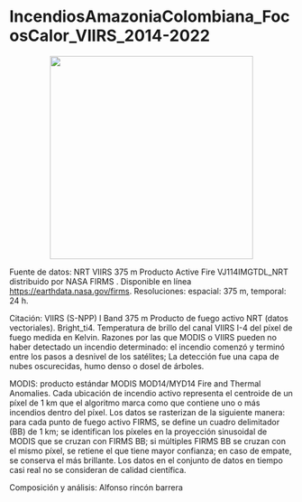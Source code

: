 # IncendiosAmazoniaColombiana_FocosCalor_VIIRS_2014-2022
<p align="center">
  <img width="360" src="/Gif_Amazonia_FocosCalor_VIIRS_2014-2022.gif">
</p>

Fuente de datos:
NRT VIIRS 375 m Producto Active Fire VJ114IMGTDL_NRT distribuido por NASA FIRMS . Disponible  en línea https://earthdata.nasa.gov/firms.
Resoluciones: espacial: 375 m, temporal: 24 h. 

Citación: VIIRS (S-NPP) I Band 375 m Producto de fuego activo NRT (datos vectoriales). Bright_ti4. Temperatura de brillo del canal VIIRS I-4 del píxel de fuego medida en Kelvin. Razones por las que MODIS o VIIRS pueden no haber detectado un incendio determinado: el incendio comenzó y terminó entre los pasos a desnivel de los satélites; La detección fue una capa de nubes oscurecidas, humo denso o dosel de árboles. 

MODIS: producto estándar MODIS MOD14/MYD14 Fire and Thermal Anomalies. Cada ubicación de incendio activo representa el centroide de un píxel de 1 km que el algoritmo marca como que contiene uno o más incendios dentro del píxel. Los datos se rasterizan de la siguiente manera: para cada punto de fuego activo FIRMS, se define un cuadro delimitador (BB) de 1 km; se identifican los píxeles en la proyección sinusoidal de MODIS que se cruzan con FIRMS BB; si múltiples FIRMS BB se cruzan con el mismo píxel, se retiene el que tiene mayor confianza; en caso de empate, se conserva el más brillante.
Los datos en el conjunto de datos en tiempo casi real no se consideran de calidad científica.

Composición y análisis: Alfonso rincón barrera
